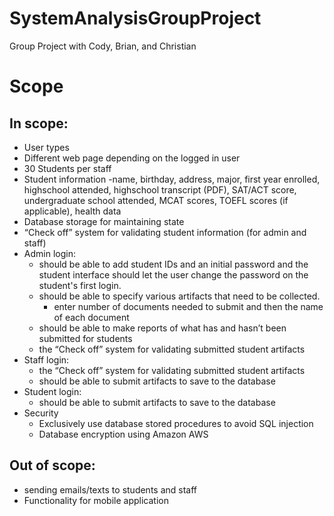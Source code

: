 # SystemAnalysisGroupProject
Group Project with Cody, Brian, and Christian

# Scope
## In scope:
- User types
- Different web page depending on the logged in user
- 30 Students per staff
- Student information
	-name, birthday, address, major, first year enrolled, highschool attended, highschool transcript (PDF), SAT/ACT score, undergraduate school attended, MCAT scores, TOEFL scores (if applicable), health data
- Database storage for maintaining state
- “Check off” system for validating student information (for admin and staff)
- Admin login:
	- should be able to add student IDs and an initial password and the student interface should let the user change the password on the student's first login.
	- should be able to specify various artifacts that need to be collected.
		- enter number of documents needed to submit and then the name of each document
	- should be able to make reports of what has and hasn’t been submitted for students
	- the “Check off” system for validating submitted student artifacts
- Staff login:
	- the “Check off” system for validating submitted student artifacts
	- should be able to submit artifacts to save to the database
- Student login:
	- should be able to submit artifacts to save to the database
- Security
	- Exclusively use database stored procedures to avoid SQL injection
	- Database encryption using Amazon AWS

## Out of scope:
- sending emails/texts to students and staff
- Functionality for mobile application
